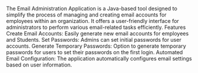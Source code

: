 The Email Administration Application is a Java-based tool designed to simplify the process of managing and creating email accounts for employees within an organization. It offers a user-friendly interface for administrators to perform various email-related tasks efficiently.
Features
Create Email Accounts: Easily generate new email accounts for employees and Students.
Set Passwords: Admins can set initial passwords for user accounts.
Generate Temporary Passwords: Option to generate temporary passwords for users to set their passwords on the first login.
Automated Email Configuration: The application automatically configures email settings based on user information.
